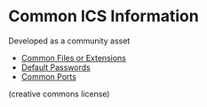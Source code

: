 # Common ICS Information

Developed as a community asset

- [Common Files or Extensions](/configurations#common-files-or-extensions)
- [Default Passwords](/configurations#default-password-lists)
- [Common Ports](/protocols/PORTS.md)

(creative commons license)
